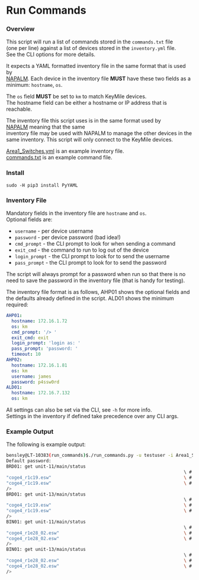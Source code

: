 # Run Commands

### Overview
This script will run a list of commands stored in the `commands.txt` file  
(one per line) against a list of devices stored in the `inventory.yml` file.  
See the CLI options for more details.

It expects a YAML formatted inventory file in the same format that is used by  
[NAPALM](https://github.com/napalm-automation/napalm). Each device in the 
inventory file **MUST** have these two fields as a  
minimum: `hostname`, `os`.

The `os` field **MUST** be set to `km` to match KeyMile devices.  
The hostname field can be either a hostname or IP address that is reachable.  

The inventory file this script uses is in the same format used by  
[NAPALM](https://github.com/napalm-automation/napalm) meaning that the same  
inventory file may be used with NAPALM to manage the other devices in the  
same inventory. This script will only connect to the KeyMile devices.  

[Area1_Switches.yml](Area1_Switches.yml) is an example inventory file.  
[commands.txt](commands.txt) is an example command file.

### Install
`sudo -H pip3 install PyYAML`

### Inventory File
Mandatory fields in the inventory file are `hostname` and  `os`.  
Optional fields are:
* `username` - per device username
* `password` - per device password (bad idea!)
* `cmd_prompt` - the CLI prompt to look for when sending a command
* `exit_cmd` - the command to run to log out of the device
* `login_prompt` - the CLI prompt to look for to send the username
* `pass_prompt` - the CLI prompt to look for to send the password

The script will always prompt for a password when run so that there is no  
need to save the password in the inventory file (that is handy for testing).  

The inventory file format is as follows, AHP01 shows the optional fields and  
the defaults already defined in the script. ALD01 shows the minimum required:

```yml
AHP01:
  hostname: 172.16.1.72
  os: km
  cmd_prompt: '/> '
  exit_cmd: exit
  login_prompt: 'login as: '
  pass_prompt: 'password: '
  timeout: 10
AHP02:
  hostname: 172.16.1.81
  os: km
  username: james
  password: p4ssw0rd
ALD01:
  hostname: 172.16.7.132
  os: km
```

All settings can also be set via the CLI, see `-h` for more info.  
Settings in the inventory if defined take precedence over any CLI args. 

### Example Output
The following is example output:
```bash
bensley@LT-10383(run_commands)$./run_commands.py -u testuser -i Area1_Switches.yml
Default password:
BRD01: get unit-11/main/status
                                                                   \ # Status
"coge4_r1c19.esw"                                                  \ # AssignedSoftware
"coge4_r1c19.esw"                                                  \ # RunningSoftware
/>
BRD01: get unit-13/main/status
                                                                   \ # Status
"coge4_r1c19.esw"                                                  \ # AssignedSoftware
"coge4_r1c19.esw"                                                  \ # RunningSoftware
/>
BIN01: get unit-11/main/status
                                                                   \ # Status
"coge4_r1e28_02.esw"                                               \ # AssignedSoftware
"coge4_r1e28_02.esw"                                               \ # RunningSoftware
/>
BIN01: get unit-13/main/status
                                                                   \ # Status
"coge4_r1e28_02.esw"                                               \ # AssignedSoftware
"coge4_r1e28_02.esw"                                               \ # RunningSoftware
/>
```
